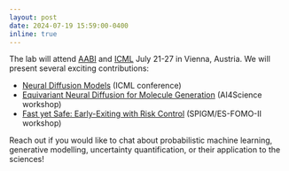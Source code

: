```yaml
---
layout: post
date: 2024-07-19 15:59:00-0400
inline: true
---
```


The lab will attend [AABI](https://approximateinference.org/) and [ICML](https://icml.cc/) July 21-27 in Vienna, Austria. We will present several exciting contributions:

* [Neural Diffusion Models](https://icml.cc/virtual/2024/poster/32683) (ICML conference)
* [Equivariant Neural Diffusion for Molecule Generation](https://openreview.net/forum?id=3iih8PGAH7) (AI4Science workshop)
* [Fast yet Safe: Early-Exiting with Risk Control](https://openreview.net/forum?id=bNKXVR4wLY) (SPIGM/ES-FOMO-II workshop)

Reach out if you would like to chat about probabilistic machine learning, generative modelling, uncertainty quantification, or their application to the sciences!

